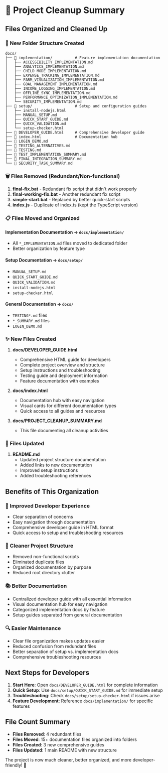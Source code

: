 # 🧹 Project Cleanup Summary

## Files Organized and Cleaned Up

### 📁 New Folder Structure Created

```
docs/
├── 📁 implementation/          # Feature implementation documentation
│   ├── ACCESSIBILITY_IMPLEMENTATION.md
│   ├── ANALYTICS_IMPLEMENTATION.md
│   ├── CHILD_MODE_IMPLEMENTATION.md
│   ├── EXPENSE_TRACKING_IMPLEMENTATION.md
│   ├── FARM_VISUALIZATION_IMPLEMENTATION.md
│   ├── GOAL_MANAGEMENT_IMPLEMENTATION.md
│   ├── INCOME_LOGGING_IMPLEMENTATION.md
│   ├── OFFLINE_SYNC_IMPLEMENTATION.md
│   ├── PERFORMANCE_OPTIMIZATION_IMPLEMENTATION.md
│   └── SECURITY_IMPLEMENTATION.md
├── 📁 setup/                   # Setup and configuration guides
│   ├── install-nodejs.html
│   ├── MANUAL_SETUP.md
│   ├── QUICK_START_GUIDE.md
│   ├── QUICK_VALIDATION.md
│   └── setup-checker.html
├── 📄 DEVELOPER_GUIDE.html     # Comprehensive developer guide
├── 📄 index.html               # Documentation hub
├── 📄 LOGIN_DEMO.md
├── 📄 TESTING_ALTERNATIVES.md
├── 📄 TESTING.md
├── 📄 TEST_IMPLEMENTATION_SUMMARY.md
├── 📄 FINAL_INTEGRATION_SUMMARY.md
└── 📄 SECURITY_TASK_SUMMARY.md
```

### 🗑️ Files Removed (Redundant/Non-functional)

1. **final-fix.bat** - Redundant fix script that didn't work properly
2. **final-working-fix.bat** - Another redundant fix script
3. **simple-start.bat** - Replaced by better quick-start scripts
4. **index.js** - Duplicate of index.ts (kept the TypeScript version)

### 📋 Files Moved and Organized

#### Implementation Documentation → `docs/implementation/`
- All `*_IMPLEMENTATION.md` files moved to dedicated folder
- Better organization by feature type

#### Setup Documentation → `docs/setup/`
- `MANUAL_SETUP.md`
- `QUICK_START_GUIDE.md`
- `QUICK_VALIDATION.md`
- `install-nodejs.html`
- `setup-checker.html`

#### General Documentation → `docs/`
- `TESTING*.md` files
- `*_SUMMARY.md` files
- `LOGIN_DEMO.md`

### ✨ New Files Created

1. **docs/DEVELOPER_GUIDE.html**
   - Comprehensive HTML guide for developers
   - Complete project overview and structure
   - Setup instructions and troubleshooting
   - Testing guide and deployment information
   - Feature documentation with examples

2. **docs/index.html**
   - Documentation hub with easy navigation
   - Visual cards for different documentation types
   - Quick access to all guides and resources

3. **docs/PROJECT_CLEANUP_SUMMARY.md**
   - This file documenting all cleanup activities

### 📝 Files Updated

1. **README.md**
   - Updated project structure documentation
   - Added links to new documentation
   - Improved setup instructions
   - Added troubleshooting references

## Benefits of This Organization

### 🎯 Improved Developer Experience
- Clear separation of concerns
- Easy navigation through documentation
- Comprehensive developer guide in HTML format
- Quick access to setup and troubleshooting resources

### 🧹 Cleaner Project Structure
- Removed non-functional scripts
- Eliminated duplicate files
- Organized documentation by purpose
- Reduced root directory clutter

### 📚 Better Documentation
- Centralized developer guide with all essential information
- Visual documentation hub for easy navigation
- Categorized implementation docs by feature
- Setup guides separated from general documentation

### 🔍 Easier Maintenance
- Clear file organization makes updates easier
- Reduced confusion from redundant files
- Better separation of setup vs. implementation docs
- Comprehensive troubleshooting resources

## Next Steps for Developers

1. **Start Here**: Open `docs/DEVELOPER_GUIDE.html` for complete information
2. **Quick Setup**: Use `docs/setup/QUICK_START_GUIDE.md` for immediate setup
3. **Troubleshooting**: Check `docs/setup/setup-checker.html` if issues arise
4. **Feature Development**: Reference `docs/implementation/` for specific features

## File Count Summary

- **Files Removed**: 4 redundant files
- **Files Moved**: 15+ documentation files organized into folders
- **Files Created**: 3 new comprehensive guides
- **Files Updated**: 1 main README with new structure

The project is now much cleaner, better organized, and more developer-friendly! 🎉